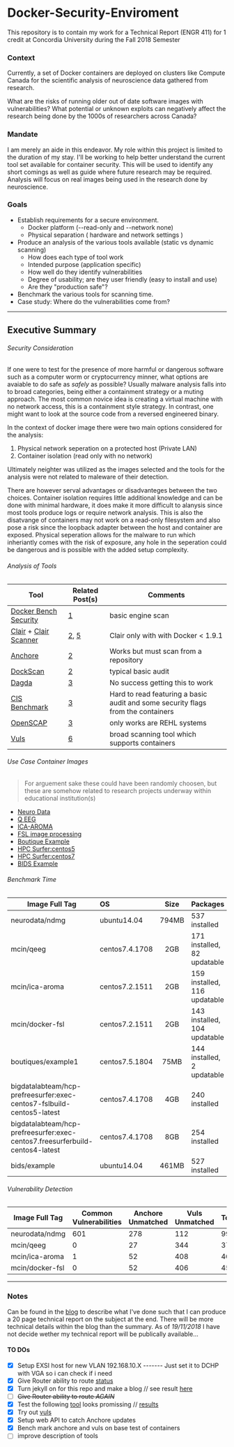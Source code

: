 # Docker-Security-Enviroment
This repository is to contain my work for a Technical Report (ENGR 411) for 1 credit at Concordia University during the Fall 2018 Semester

### Context
Currently, a set of Docker containers are deployed on clusters like Compute Canada for the scientific analysis of neuroscience data gathered from research.

What are the risks of running older out of date software images with vulnerabilities? What potential or unknown exploits can negatively affect the research being done by the 1000s of researchers across Canada?

### Mandate
I am merely an aide in this endeavor. My role within this project is limited to the duration of my stay. I'll be working to help better understand the current tool set available for container security. This will be used to identify any short comings as well as guide where future research may be required. Analysis will focus on real images being used in the research done by neuroscience.

### Goals
- Establish requirements for a secure environment.
   - Docker platform (--read-only and --network none)
   - Physical separation ( hardware and network settings )
- Produce an analysis of the various tools available (static vs dynamic scanning)
   - How does each type of tool work
   - Intended purpose (application specific)
   - How well do they identify vulnerabilities
   - Degree of usability; are they user friendly (easy to install and use)
   - Are they "production safe"?
- Benchmark the various tools for scanning time.
- Case study: Where do the vulnerabilities come from?

---

## Executive Summary
###### Security Consideration
If one were to test for the presence of more harmful or dangerous software such as a computer worm or cryptocurrency minner, what options are avaiable to do safe as _safely_ as possible? Usually malware analysis falls into to broad categories, being either a containment strategy or a muting approach. The most common novice idea is creating a virtual machine with no network access, this is a containment style strategy. In contrast, one might want to look at the source code from a reversed engineered binary.

In the context of docker image there were two main options considered for the analysis:
1. Physical network seperation on a protected host (Private LAN)
2. Container isolation (read only with no network)

Ultimately neighter was utilized as the images selected and the tools for the analysis were not related to maleware of their detection. 

There are however serval advantages or disadvanteges between the two choices. Container isolation requires little additional knowledge and can be done with minimal hardware, it does make it more difficult to alanysis since most tools produce logs or require network analysis. This is also the disatvange of containers may not work on a read-only filesystem and also pose a risk since the loopback adapter between the host and container are exposed. Physical seperation allows for the malware to run which inheriantly comes with the risk of exposure, any hole in the seperation could be dangerous and is possible with the added setup complexity.

###### Analysis of Tools
Tool | Related Post(s) | Comments
----|----|----
[Docker Bench Security](https://github.com/docker/docker-bench-security) | [1](https://prince-chrismc.github.io/Docker-Security-Environment/2018/11/01/Post-One) | basic engine scan
[Clair](https://github.com/coreos/clair/) + [Clair Scanner](https://github.com/arminc/clair-scanner) | [2](https://prince-chrismc.github.io/Docker-Security-Environment/2018/11/02/Post-Two), [5](https://prince-chrismc.github.io/Docker-Security-Environment/2018/11/06/Post-Five) | Clair only with with Docker < 1.9.1
[Anchore](https://github.com/anchore/anchore-engine) | [2](https://prince-chrismc.github.io/Docker-Security-Environment/2018/11/02/Post-Two) | Works but must scan from a repository
[DockScan](https://github.com/kost/dockscan) | [2](https://prince-chrismc.github.io/Docker-Security-Environment/2018/11/02/Post-Two) | typical basic audit
[Dagda](https://github.com/eliasgranderubio/dagda) | [3](https://prince-chrismc.github.io/Docker-Security-Environment/2018/11/03/Post-Three) | No success getting this to work
[CIS Benchmark](https://github.com/dev-sec/cis-docker-benchmark) | [3](https://prince-chrismc.github.io/Docker-Security-Environment/2018/11/03/Post-Three) | Hard to read featuring a basic audit and some security flags from the containers
[OpenSCAP](https://github.com/OpenSCAP/openscap) | [3](https://prince-chrismc.github.io/Docker-Security-Environment/2018/11/03/Post-Three) | only works are REHL systems
[Vuls](https://github.com/future-architect/vuls) | [6](https://prince-chrismc.github.io/Docker-Security-Environment/2018/11/06/Post-Six) | broad scanning tool which supports containers

###### Use Case Container Images
> For arguement sake these could have been randomly choosen, but these are somehow related to research projects underway within educational institution(s)

- [Neuro Data](https://hub.docker.com/r/neurodata/ndmg/)
- [Q EEG](https://hub.docker.com/r/mcin/qeeg/)
- [ICA-AROMA](https://hub.docker.com/r/mcin/ica-aroma/)
- [FSL image processing](https://hub.docker.com/r/mcin/docker-fsl/)
- [Boutique Example](https://hub.docker.com/r/boutiques/example1/)
- [HPC Surfer:centos5](https://hub.docker.com/r/bigdatalabteam/hcp-prefreesurfer/)
- [HPC Surfer:centos7](https://hub.docker.com/r/bigdatalabteam/hcp-prefreesurfer/)
- [BIDS Example](https://hub.docker.com/r/bids/example/)

###### Benchmark Time

Image Full Tag | OS | Size | Packages | Anchore | Vuls
---------------|:---|:----:|----------|:-------:|:----:
neurodata/ndmg                                                                 | ubuntu14.04    | 794MB | 537 installed | 07:43 | 00:02
mcin/qeeg                                                                      | centos7.4.1708 | 2GB   | 171 installed, 82 updatable | 18:45 | 00:07
mcin/ica-aroma                                                                 | centos7.2.1511 | 2GB   | 159 installed, 116 updatable | 18:46 | 00:08
mcin/docker-fsl                                                                | centos7.2.1511 | 2GB   | 143 installed, 104 updatable  | 18:40 | 00:06
boutiques/example1                                                             | centos7.5.1804 | 75MB   | 144 installed, 2 updatable | 03:46 | 00:05
bigdatalabteam/hcp-prefreesurfer:exec-centos7-fslbuild-centos5-latest          | centos7.4.1708 | 4GB   | 240 installed | 24:19 | 00:10
bigdatalabteam/hcp-prefreesurfer:exec-centos7.freesurferbuild-centos4-latest   | centos7.4.1708 | 8GB   | 254 installed | 59:52 | 00:07
bids/example                                                                   | ubuntu14.04    | 461MB | 527 installed | 04:28 | 00:21

###### Vulnerability Detection

Image Full Tag | Common Vulnerabilities | Anchore Unmatched | Vuls Unmatched | Total | Anchore Coverage | Vuls Coverage
---------------|------------------------|-------------------|----------------|-------|------------------|---------------
neurodata/ndmg | 601                    | 278               | 112            | 991   | 88.70            | 71.95
mcin/qeeg      | 0                      | 27                | 344            | 371   | 7.28             | 92.72
mcin/ica-aroma | 1                      | 52                | 408            | 461   | 11.50            | 88.72
mcin/docker-fsl| 0                      | 52                | 406            | 458   | 11.35            | 88.65

---

### Notes
Can be found in the [blog](https://prince-chrismc.github.io/Docker-Security-Environment/blog) to describe what I've done such that I can produce a 20 page technical report on the subject at the end. There will be more technical details within the blog than the summary. As of _19/11/2018_ I have not decide wether my technical report will be publically available...

#### TO DOs
- [x] Setup EXSI host for new VLAN 192.168.10.X  ------- Just set it to DCHP with VGA so i can check if i need
- [x] Give Router ability to route [status](https://github.com/prince-chrismc/Docker-Security-Environment/issues/1)
- [x] Turn jekyll on for this repo and make a blog // see result [here](https://prince-chrismc.github.io/Docker-Security-Environment/blog)
- [ ] ~~Give Router ability to route _AGAIN_~~
- [x] Test the following [tool](https://github.com/arminc/clair-scanner) looks promissing // [results](https://prince-chrismc.github.io/Docker-Security-Environment/2018/11/06/Post-Five)
- [x] Try out [vuls](https://vuls.io/en/)
- [x] Setup web API to catch Anchore updates
- [x] Bench mark anchore and vuls on base test of containers
- [ ] improve description of tools
